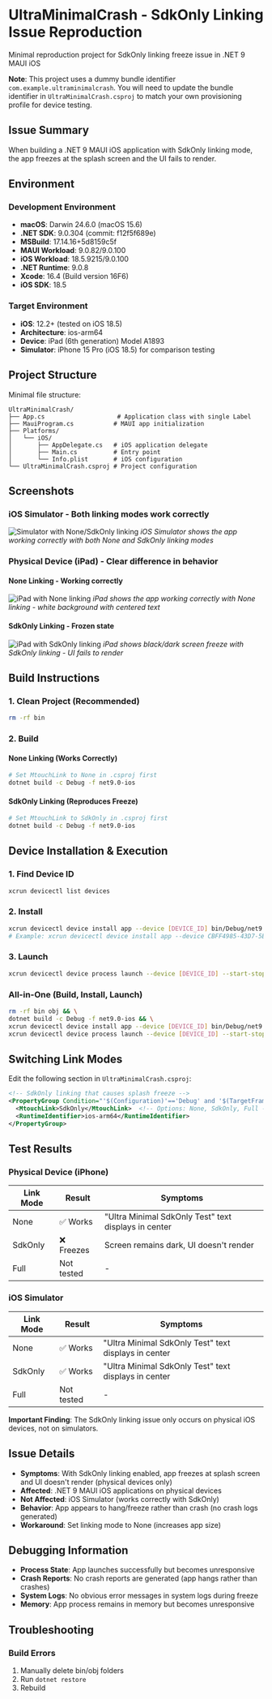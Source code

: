 # UltraMinimalCrash - SdkOnly Linking Issue Reproduction

Minimal reproduction project for SdkOnly linking freeze issue in .NET 9 MAUI iOS

**Note**: This project uses a dummy bundle identifier `com.example.ultraminimalcrash`. You will need to update the bundle identifier in `UltraMinimalCrash.csproj` to match your own provisioning profile for device testing.

## Issue Summary

When building a .NET 9 MAUI iOS application with SdkOnly linking mode, the app freezes at the splash screen and the UI fails to render.

## Environment

### Development Environment

- **macOS**: Darwin 24.6.0 (macOS 15.6)
- **.NET SDK**: 9.0.304 (commit: f12f5f689e)
- **MSBuild**: 17.14.16+5d8159c5f
- **MAUI Workload**: 9.0.82/9.0.100
- **iOS Workload**: 18.5.9215/9.0.100
- **.NET Runtime**: 9.0.8
- **Xcode**: 16.4 (Build version 16F6)
- **iOS SDK**: 18.5

### Target Environment

- **iOS**: 12.2+ (tested on iOS 18.5)
- **Architecture**: ios-arm64
- **Device**: iPad (6th generation) Model A1893
- **Simulator**: iPhone 15 Pro (iOS 18.5) for comparison testing

## Project Structure

Minimal file structure:

```
UltraMinimalCrash/
├── App.cs                    # Application class with single Label
├── MauiProgram.cs           # MAUI app initialization
├── Platforms/
│   └── iOS/
│       ├── AppDelegate.cs   # iOS application delegate
│       ├── Main.cs          # Entry point
│       └── Info.plist       # iOS configuration
└── UltraMinimalCrash.csproj # Project configuration
```

## Screenshots

### iOS Simulator - Both linking modes work correctly

![Simulator with None/SdkOnly linking](screenshots/none_linking_simulator.png)
_iOS Simulator shows the app working correctly with both None and SdkOnly linking modes_

### Physical Device (iPad) - Clear difference in behavior

#### None Linking - Working correctly
![iPad with None linking](screenshots/device_none_working.png)
_iPad shows the app working correctly with None linking - white background with centered text_

#### SdkOnly Linking - Frozen state
![iPad with SdkOnly linking](screenshots/device_sdkonly_freeze.png)
_iPad shows black/dark screen freeze with SdkOnly linking - UI fails to render_

## Build Instructions

### 1. Clean Project (Recommended)

```bash
rm -rf bin
```

### 2. Build

#### None Linking (Works Correctly)

```bash
# Set MtouchLink to None in .csproj first
dotnet build -c Debug -f net9.0-ios
```

#### SdkOnly Linking (Reproduces Freeze)

```bash
# Set MtouchLink to SdkOnly in .csproj first
dotnet build -c Debug -f net9.0-ios
```

## Device Installation & Execution

### 1. Find Device ID

```bash
xcrun devicectl list devices
```

### 2. Install

```bash
xcrun devicectl device install app --device [DEVICE_ID] bin/Debug/net9.0-ios/ios-arm64/UltraMinimalCrash.app
# Example: xcrun devicectl device install app --device CBFF4985-43D7-5B27-9283-13A7BD354BDE bin/Debug/net9.0-ios/ios-arm64/UltraMinimalCrash.app
```

### 3. Launch

```bash
xcrun devicectl device process launch --device [DEVICE_ID] --start-stopped com.example.ultraminimalcrash
```

### All-in-One (Build, Install, Launch)

```bash
rm -rf bin obj && \
dotnet build -c Debug -f net9.0-ios && \
xcrun devicectl device install app --device [DEVICE_ID] bin/Debug/net9.0-ios/ios-arm64/UltraMinimalCrash.app && \
xcrun devicectl device process launch --device [DEVICE_ID] --start-stopped com.example.ultraminimalcrash
```

## Switching Link Modes

Edit the following section in `UltraMinimalCrash.csproj`:

```xml
<!-- SdkOnly linking that causes splash freeze -->
<PropertyGroup Condition="'$(Configuration)'=='Debug' and '$(TargetFramework)'=='net9.0-ios'">
  <MtouchLink>SdkOnly</MtouchLink>  <!-- Options: None, SdkOnly, Full -->
  <RuntimeIdentifier>ios-arm64</RuntimeIdentifier>
</PropertyGroup>
```

## Test Results

### Physical Device (iPhone)

| Link Mode | Result     | Symptoms                                             |
| --------- | ---------- | ---------------------------------------------------- |
| None      | ✅ Works   | "Ultra Minimal SdkOnly Test" text displays in center |
| SdkOnly   | ❌ Freezes | Screen remains dark, UI doesn't render               |
| Full      | Not tested | -                                                    |

### iOS Simulator

| Link Mode | Result     | Symptoms                                             |
| --------- | ---------- | ---------------------------------------------------- |
| None      | ✅ Works   | "Ultra Minimal SdkOnly Test" text displays in center |
| SdkOnly   | ✅ Works   | "Ultra Minimal SdkOnly Test" text displays in center |
| Full      | Not tested | -                                                    |

**Important Finding**: The SdkOnly linking issue only occurs on physical iOS devices, not on simulators.

## Issue Details

- **Symptoms**: With SdkOnly linking enabled, app freezes at splash screen and UI doesn't render (physical devices only)
- **Affected**: .NET 9 MAUI iOS applications on physical devices
- **Not Affected**: iOS Simulator (works correctly with SdkOnly)
- **Behavior**: App appears to hang/freeze rather than crash (no crash logs generated)
- **Workaround**: Set linking mode to None (increases app size)

## Debugging Information

- **Process State**: App launches successfully but becomes unresponsive
- **Crash Reports**: No crash reports are generated (app hangs rather than crashes)
- **System Logs**: No obvious error messages in system logs during freeze
- **Memory**: App process remains in memory but becomes unresponsive

## Troubleshooting

### Build Errors

1. Manually delete bin/obj folders
2. Run `dotnet restore`
3. Rebuild
